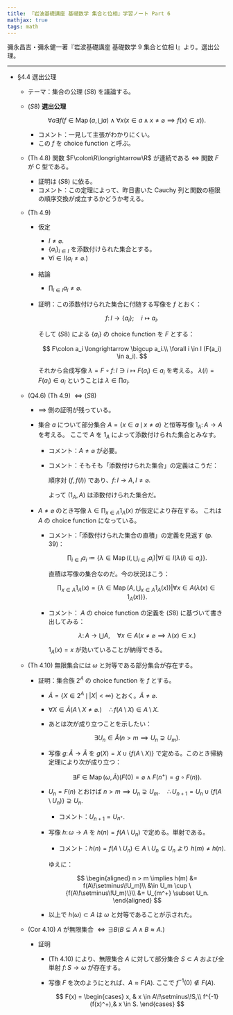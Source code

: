 ```yaml
---
title: 『岩波基礎講座 基礎数学 集合と位相』学習ノート Part 6
mathjax: true
tags: math
---
```


彌永昌吉・彌永健一著『岩波基礎講座 基礎数学 9 集合と位相 I』より。選出公理。

----

* §4.4 選出公理
  * テーマ：集合の公理 $(S8)$ を議論する。
  * $(S8)$ **選出公理**

    $$
    \tag*{$(S8)$}
    \forall a \exists f(
        f \in \operatorname{Map}(a, \bigcup a) \land \forall x(
            x \in a \land x \ne \varnothing \implies f(x) \in x)).
    $$

    * コメント：一見して主張がわかりにくい。
    * この $f$ を choice function と呼ぶ。
  * (Th 4.8) 関数 $F\colon\R\longrightarrow\R$ が連続である $\iff$ 関数 $F$ が C 型である。
    * 証明は $(S8)$ に依る。
    * コメント：この定理によって、昨日書いた Cauchy 列と関数の極限の順序交換が成立するかどうか考える。
  * (Th 4.9)
    * 仮定
      * $I \ne \varnothing.$
      * $\lbrace a_i\rbrace_{i \in I}$ を添数付けられた集合とする。
      * $\forall i \in I (a_i \ne \varnothing.)$
    * 結論
      * $\displaystyle \prod_{i \in I}a_i \ne \varnothing.$
    * 証明：この添数付けられた集合に付随する写像を $f$ とおく：

      $$
      f\colon I \longrightarrow \{a_i\};\quad i \longmapsto a_i.
      $$

      そして $(S8)$ による $\lbrace a_i\rbrace$ の choice function を $F$ とする：

      $$
      F\colon a_i \longrightarrow \bigcup a_i.\\
      \forall i \in I (F(a_i) \in a_i).
      $$

      それから合成写像 $\lambda = F \circ f\colon I \ni i \longmapsto F(a_i) \in a_i$ を考える。
      $\lambda(i) = F(a_i) \in a_i$ ということは $\lambda \in \prod a_i.$
  * (Q4.6) (Th 4.9) $\iff (S8)$
    * $\implies$ 側の証明が残っている。
    * 集合 $a$ について部分集合 $A = \lbrace x \in a \,\mid\, x \ne a\rbrace$ と恒等写像 $1_A\colon A \longrightarrow A$ を考える。
      ここで $A$ を $1_A$ によって添数付けられた集合とみなす。
      * コメント：$A \ne \varnothing$ が必要。
      * コメント：そもそも「添数付けられた集合」の定義はこうだ：

          順序対 $(f, f(I))$ であり、$f\colon I \longrightarrow A, I \ne \varnothing.$

        よって $(1_A, A)$ は添数付けられた集合だ。
    * $A \ne \varnothing$ のとき写像 $\displaystyle \lambda \in \prod_{x \in A}1_A(x)$ が仮定により存在する。
      これは $A$ の choice function になっている。

      * コメント：「添数付けられた集合の直積」の定義を見返す (p. 39)：

        $$
        \prod_{i \in I}a_i \coloneqq \left\{\left.
          \lambda \in \operatorname{Map}(I, \bigcup_{i \in I}a_i)
          \right | \left.
          \forall i \in I (\lambda(i) \in a_i)\right.\right\}.
        $$

        直積は写像の集合なのだ。今の状況はこう：

        $$
        \prod_{x \in A}1_A(x) = \left\{\left.
          \lambda \in \operatorname{Map}(A, \bigcup_{x \in A}1_A(x))
          \right | \left.
          \forall x \in A (\lambda(x) \in 1_A(x))\right.\right\}.
        $$

      * コメント： $A$ の choice function の定義を $(S8)$ に基づいて書き出してみる：

        $$
        \lambda\colon A \longrightarrow \bigcup A,\quad
        \forall x \in A (x \ne \varnothing \implies \lambda(x) \in x.)
        $$

        $1_A(x) = x$ が効いていることが納得できる。
  * (Th 4.10) 無限集合には $\omega$ と対等である部分集合が存在する。
    * 証明：集合族 $2^A$ の choice function を $f$ とする。
      * $\tilde A = \lbrace X \in 2^A \,\mid\, \lvert X \rvert < \infty\rbrace$ とおく。$\tilde A \ne \varnothing.$
      * $\forall X \in \tilde A (A\setminus X \ne \varnothing.)\quad \therefore f(A\setminus X) \in A\setminus X.$
      * あとは次が成り立つことを示したい：

        $$
        \exists U_n \in \tilde A (n > m \implies U_n \supsetneq U_m).
        $$

      * 写像 $g\colon\tilde A \longrightarrow \tilde A$ を
        $g(X) = X \cup \lbrace f(A\setminus X)\rbrace$ で定める。このとき帰納定理により次が成り立つ：

        $$
        \exists F \in \operatorname{Map}(\omega, \tilde A)(
            F(0) = \varnothing \land F(n^+) = g\circ F(n)).
        $$

      * $U_n = F(n)$ とおけば $n > m \implies U_n \supsetneq U_m. \quad \therefore U_{n+1} = U_n \cup \lbrace f(A\setminus U_n)\rbrace \supsetneq U_n.$
        * コメント：$U_{n+1} = U_{n^+}.$
      * 写像 $h\colon\omega\longrightarrow A$ を $h(n) = f(A\setminus U_n)$ で定める。単射である。
        * コメント：$h(n) = f(A\setminus U_n) \in A\setminus U_n \subsetneq U_n$ より
          $h(m) \ne h(n).$

        ゆえに：

        $$
        \begin{aligned}
        n > m \implies h(m) &= f(A\!\setminus\!U_m)\\
        &\in U_m \cup \{f(A\!\setminus\!U_m)\}\\
        &= U_{m^+} \subset U_n.
        \end{aligned}
        $$

      * 以上で $h(\omega) \subset A$ は $\omega$ と対等であることが示された。
  * (Cor 4.10) $A$ が無限集合 $\iff \exists B (B \subsetneq A \land B \approx A.)$
    * 証明
      * (Th 4.10) により、無限集合 $A$ に対して部分集合 $S \subset A$ および全単射 $f\colon S \longrightarrow \omega$ が存在する。
      * 写像 $F$ を次のようにとれば、$A \approx F(A).$ ここで $f^{-1}(0) \notin F(A).$

        $$
        F(x) = \begin{cases}
        x, & x \in A\!\setminus\!S,\\
        f^{-1}(f(x)^+),& x \in S.
        \end{cases}
        $$
